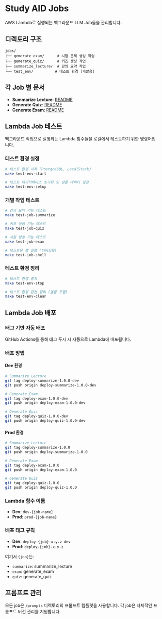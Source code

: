 # Study AID Jobs

AWS Lambda로 실행되는 백그라운드 LLM Job들을 관리합니다.

## 디렉토리 구조

```
jobs/
├── generate_exam/      # 시험 문제 생성 작업
├── generate_quiz/      # 퀴즈 생성 작업
├── summarize_lecture/  # 강의 요약 작업
└── test_env/          # 테스트 환경 (개발용)
```

## 각 Job 별 문서

- **Summarize Lecture**: [README](summarize_lecture/README.md)
- **Generate Quiz**: [README](generate_quiz/README.md)
- **Generate Exam**: [README](generate_exam/README.md)

## Lambda Job 테스트

백그라운드 작업으로 실행되는 Lambda 함수들을 로컬에서 테스트하기 위한 명령어입니다.

### 테스트 환경 설정

```bash
# 테스트 환경 시작 (PostgreSQL, LocalStack)
make test-env-start

# 테스트 데이터베이스 초기화 및 샘플 데이터 설정
make test-env-setup
```

### 개별 작업 테스트

```bash
# 강의 요약 기능 테스트
make test-job-summarize

# 퀴즈 생성 기능 테스트
make test-job-quiz

# 시험 생성 기능 테스트
make test-job-exam

# 테스트용 셸 실행 (디버깅용)
make test-job-shell
```

### 테스트 환경 정리

```bash
# 테스트 환경 중지
make test-env-stop

# 테스트 환경 완전 정리 (볼륨 포함)
make test-env-clean
```

## Lambda Job 배포

### 태그 기반 자동 배포

GitHub Actions를 통해 태그 푸시 시 자동으로 Lambda에 배포됩니다.

### 배포 방법

#### Dev 환경
```bash
# Summarize Lecture
git tag deploy-summarize-1.0.0-dev
git push origin deploy-summarize-1.0.0-dev

# Generate Exam
git tag deploy-exam-1.0.0-dev
git push origin deploy-exam-1.0.0-dev

# Generate Quiz
git tag deploy-quiz-1.0.0-dev
git push origin deploy-quiz-1.0.0-dev
```

#### Prod 환경
```bash
# Summarize Lecture
git tag deploy-summarize-1.0.0
git push origin deploy-summarize-1.0.0

# Generate Exam
git tag deploy-exam-1.0.0
git push origin deploy-exam-1.0.0

# Generate Quiz
git tag deploy-quiz-1.0.0
git push origin deploy-quiz-1.0.0
```

### Lambda 함수 이름

- **Dev**: `dev-{job-name}`
- **Prod**: `prod-{job-name}`

### 배포 태그 규칙

- **Dev**: `deploy-{job}-x.y.z-dev`
- **Prod**: `deploy-{job}-x.y.z`

여기서 `{job}`는:
- `summarize`: summarize_lecture
- `exam`: generate_exam
- `quiz`: generate_quiz

## 프롬프트 관리

모든 job은 `/prompts` 디렉토리의 프롬프트 템플릿을 사용합니다. 각 job은 자체적인 프롬프트 버전 관리를 지원합니다.
